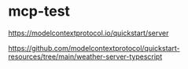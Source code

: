 # mcp-test

https://modelcontextprotocol.io/quickstart/server

https://github.com/modelcontextprotocol/quickstart-resources/tree/main/weather-server-typescript